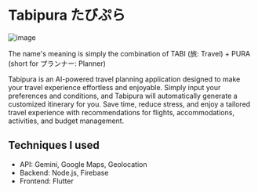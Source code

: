 # Tabipura たびぷら

![image](https://github.com/user-attachments/assets/b001344d-7f58-43b0-998d-54511a346232)

The name's meaning is simply the combination of TABI (旅: Travel) + PURA (short for プランナー: Planner)

Tabipura is an AI-powered travel planning application designed to make your travel experience effortless and enjoyable. 
Simply input your preferences and conditions, and Tabipura will automatically generate a customized itinerary for you. 
Save time, reduce stress, and enjoy a tailored travel experience with recommendations for flights, accommodations, activities, and budget management.

## Techniques I used

- API: Gemini, Google Maps, Geolocation
- Backend: Node.js, Firebase
- Frontend: Flutter
